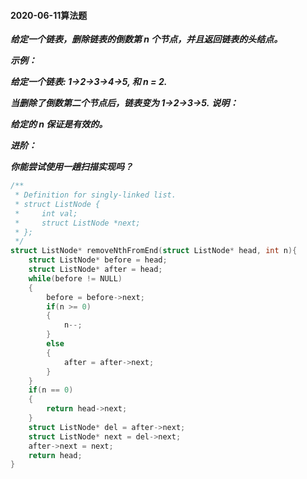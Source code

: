 #### 									2020-06-11算法题



***给定一个链表，删除链表的倒数第 n 个节点，并且返回链表的头结点。***

***示例：***

***给定一个链表: 1->2->3->4->5, 和 n = 2.***

***当删除了倒数第二个节点后，链表变为 1->2->3->5.***
***说明：***

***给定的 n 保证是有效的。***

***进阶：***

***你能尝试使用一趟扫描实现吗？***

```c
/**
 * Definition for singly-linked list.
 * struct ListNode {
 *     int val;
 *     struct ListNode *next;
 * };
 */
struct ListNode* removeNthFromEnd(struct ListNode* head, int n){
    struct ListNode* before = head;
    struct ListNode* after = head;
    while(before != NULL)
    {
        before = before->next;
        if(n >= 0)
        {
            n--;
        }
        else
        {
            after = after->next;
        }
    }
    if(n == 0)
    {
        return head->next;
    }
    struct ListNode* del = after->next;
    struct ListNode* next = del->next;
    after->next = next;
    return head;
}
```


